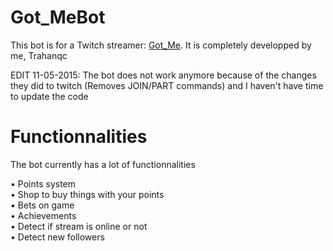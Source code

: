 # Got_MeBot
This bot is for a Twitch streamer: <a href="http://twitch.tv/got_me">Got_Me</a>.  It is completely developped by me, Trahanqc

EDIT 11-05-2015: The bot does not work anymore because of the changes they did to twitch (Removes JOIN/PART commands) and I haven't have time to update the code

# Functionnalities
The bot currently has a lot of functionnalities

• Points system<br>
• Shop to buy things with your points<br>
• Bets on game<br>
• Achievements<br>
• Detect if stream is online or not<br>
• Detect new followers
